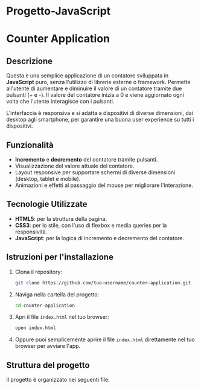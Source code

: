 # Progetto-JavaScript

# Counter Application

## Descrizione

Questa è una semplice applicazione di un contatore sviluppata in **JavaScript** puro, senza l'utilizzo di librerie esterne o framework. Permette all'utente di aumentare e diminuire il valore di un contatore tramite due pulsanti (+ e -). Il valore del contatore inizia a 0 e viene aggiornato ogni volta che l'utente interagisce con i pulsanti.

L'interfaccia è responsiva e si adatta a dispositivi di diverse dimensioni, dai desktop agli smartphone, per garantire una buona user experience su tutti i dispositivi.

## Funzionalità

- **Incremento** e **decremento** del contatore tramite pulsanti.
- Visualizzazione del valore attuale del contatore.
- Layout responsive per supportare schermi di diverse dimensioni (desktop, tablet e mobile).
- Animazioni e effetti al passaggio del mouse per migliorare l'interazione.

## Tecnologie Utilizzate

- **HTML5**: per la struttura della pagina.
- **CSS3**: per lo stile, con l'uso di flexbox e media queries per la responsività.
- **JavaScript**: per la logica di incremento e decremento del contatore.

## Istruzioni per l'installazione

1. Clona il repository:
    ```bash
    git clone https://github.com/tuo-username/counter-application.git
    ```

2. Naviga nella cartella del progetto:
    ```bash
    cd counter-application
    ```

3. Apri il file `index.html` nel tuo browser:
    ```bash
    open index.html
    ```

4. Oppure puoi semplicemente aprire il file `index.html` direttamente nel tuo browser per avviare l'app.

## Struttura del progetto

Il progetto è organizzato nei seguenti file:

